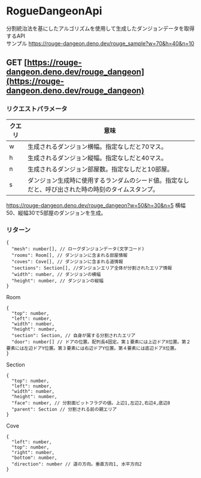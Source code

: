 # RogueDangeonApi
分割統治法を基にしたアルゴリズムを使用して生成したダンジョンデータを取得するAPI
<br>
サンプル https://rouge-dangeon.deno.dev/rouge_sample?w=70&h=40&n=10

## GET [https://rouge-dangeon.deno.dev/rouge_dangeon](https://rouge-dangeon.deno.dev/rouge_dangeon)
### リクエストパラメータ
| クエリ|  意味  |
| ---- | ---- |
|  w  |  生成されるダンジョン横幅。指定なしだと70マス。  |
|  h  |  生成されるダンジョン縦幅。指定なしだと40マス。  |
|  n  |  生成されるダンジョン部屋数。指定なしだと10部屋。  |
|  s  |  ダンジョン生成時に使用するランダムのシード値。指定なしだと、呼び出された時の時刻のタイムスタンプ。  |

https://rouge-dangeon.deno.dev/rouge_dangeon?w=50&h=30&n=5 横幅50、縦幅30で5部屋のダンジョンを生成。

### リターン
```
{
  "mesh": number[], // ローグダンジョンデータ(文字コード)
  "rooms": Room[], // ダンジョンに含まれる部屋情報
  "coves": Cove[], // ダンジョンに含まれる道情報
  "sections": Section[], //ダンジョンエリア全体が分割されたエリア情報
  "width": number, // ダンジョンの横幅
  "height": number, // ダンジョンの縦幅
}
```

Room
```
{
  "top": number,
  "left": number,
  "width": number,
  "height": number,
  "section": Section, // 自身が属する分割されたエリア
  "door": number[] // ドアの位置。配列長4固定。第１要素には上辺ドアX位置。第２要素には左辺ドアY位置。第３要素には右辺ドアY位置。第４要素には底辺ドアX位置。
}
```

Section
```
{
  "top": number,
  "left": number,
  "width": number,
  "height": number,
  "face": number, // 分割面ビットフラグの値。上辺1,左辺2,右辺4,底辺8 
  "parent": Section // 分割される前の親エリア
}
```

Cove
```
{
  "left": number,
  "top": number,
  "right": number,
  "bottom": number,
  "direction": number // 道の方向。垂直方向1, 水平方向2
}
```

